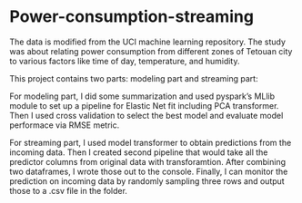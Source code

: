 # Power-consumption-streaming

The data is modified from the UCI machine learning repository. The study was about relating power consumption from different zones of Tetouan city to various factors like time of day, temperature, and humidity.

This project contains two parts: modeling part and streaming part:

For modeling part, I did some summarization and used pyspark’s MLlib module to set up a pipeline for Elastic Net fit including PCA transformer. Then I used cross validation to select the best model and evaluate model performace via RMSE metric.

For streaming part, I used model transformer to obtain predictions from the incoming data. Then I created second pipeline that would take all the predictor columns from original data with transforamtion. After combining two dataframes, I wrote those out to the console. Finally, I can monitor the prediction on incoming data by randomly sampling three rows and output those to a .csv file in the folder.

